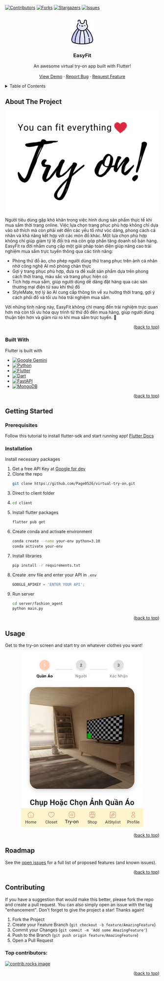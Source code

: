 <!-- Improved compatibility of back to top link: See: https://github.com/othneildrew/Best-README-Template/pull/73 -->
<a id="readme-top"></a>
<!--
*** Thanks for checking out the Best-README-Template. If you have a suggestion
*** that would make this better, please fork the repo and create a pull request
*** or simply open an issue with the tag "enhancement".
*** Don't forget to give the project a star!
*** Thanks again! Now go create something AMAZING! :D
-->



<!-- PROJECT SHIELDS -->
<!--
*** I'm using markdown "reference style" links for readability.
*** Reference links are enclosed in brackets [ ] instead of parentheses ( ).
*** See the bottom of this document for the declaration of the reference variables
*** for contributors-url, forks-url, etc. This is an optional, concise syntax you may use.
*** https://www.markdownguide.org/basic-syntax/#reference-style-links
-->
[![Contributors][contributors-shield]][contributors-url]
[![Forks][forks-shield]][forks-url]
[![Stargazers][stars-shield]][stars-url]
[![Issues][issues-shield]][issues-url]



<!-- PROJECT LOGO -->
<br />
<div align="center">
  <a href="https://github.com/Page0526/virtual-try-on">
    <img src="client/assets/images/dress-logo.png" alt="Logo" width="80" height="80">
  </a>

  <h3 align="center">EasyFit</h3>

  <p align="center">
    An awesome virtual try-on app built with Flutter!
    <br />
    <br />
    <a href="https://github.com/Page0526/virtual-try-on">View Demo</a>
    &middot;
    <a href="https://github.com/Page0526/virtual-try-on/issues/new?labels=bug&template=bug-report---.md">Report Bug</a>
    &middot;
    <a href="https://github.com/Page0526/virtual-try-on/issues/new?labels=enhancement&template=feature-request---.md">Request Feature</a>
  </p>
</div>



<!-- TABLE OF CONTENTS -->
<details>
  <summary>Table of Contents</summary>
  <ol>
    <li>
      <a href="#about-the-project">About The Project</a>
      <ul>
        <li><a href="#built-with">Built With</a></li>
      </ul>
    </li>
    <li>
      <a href="#getting-started">Getting Started</a>
      <ul>
        <li><a href="#prerequisites">Prerequisites</a></li>
        <li><a href="#installation">Installation</a></li>
      </ul>
    </li>
    <li><a href="#usage">Usage</a></li>
    <li><a href="#roadmap">Roadmap</a></li>
    <li><a href="#contributing">Contributing</a></li>
  </ol>
</details>



<!-- ABOUT THE PROJECT -->
## About The Project
<div align='center'>
  <img src="client/assets/images/banner.png" width="500">
</div>

Người tiêu dùng gặp khó khăn trong việc hình dung sản phẩm thực tế khi mua sắm thời trang online. Việc lựa chọn trang phục phù hợp không chỉ dựa vào sở thích mà còn phải xét đến các yếu tố như vóc dáng, phong cách cá nhân và khả năng kết hợp với các món đồ khác. Một lựa chọn phù hợp không chỉ giúp giảm tỷ lệ đổi trả mà còn góp phần tăng doanh số bán hàng. EasyFit ra đời nhằm cung cấp một giải pháp toàn diện giúp nâng cao trải nghiệm mua sắm trực tuyến thông qua các tính năng: 
- Phòng thử đồ ảo, cho phép người dùng thử trang phục trên ảnh cá nhân nhờ công nghệ AI mô phỏng chân thực
- Gợi ý trang phục phù hợp, đưa ra đề xuất sản phẩm dựa trên phong cách thời trang, màu sắc và trang phục hiện có
- Tích hợp mua sắm, giúp người dùng dễ dàng đặt hàng qua các sàn thương mại điện tử sau khi thử đồ
- StyleMate, trợ lý ảo AI cung cấp thông tin về xu hướng thời trang, gợi ý cách phối đồ và tối ưu hóa trải nghiệm mua sắm.

Với những tính năng này, EasyFit không chỉ mang đến trải nghiệm trực quan hơn mà còn tối ưu hóa quy trình từ thử đồ đến mua hàng, giúp người dùng thuận tiện hơn và giảm rủi ro khi mua sắm trực tuyến. 🚀

<p align="right">(<a href="#readme-top">back to top</a>)</p>



### Built With

Flutter is built with

* [![Google Gemini](https://img.shields.io/badge/Google%20Gemini-886FBF?logo=googlegemini&logoColor=fff)](#)
* [![Python](https://img.shields.io/badge/Python-3776AB?logo=python&logoColor=fff)](#)
* [![Flutter](https://img.shields.io/badge/Flutter-02569B?logo=flutter&logoColor=fff)](#)
* [![Dart](https://img.shields.io/badge/Dart-%230175C2.svg?logo=dart&logoColor=white)](#)
* [![FastAPI](https://img.shields.io/badge/FastAPI-009485.svg?logo=fastapi&logoColor=white)](#)
* [![MongoDB](https://img.shields.io/badge/MongoDB-%234ea94b.svg?logo=mongodb&logoColor=white)](#)

<p align="right">(<a href="#readme-top">back to top</a>)</p>



<!-- GETTING STARTED -->
## Getting Started

### Prerequisites

Follow this tutorial to install flutter-sdk and start running app! [Flutter Docs](https://docs.flutter.dev/get-started/install/windows/mobile)

### Installation

Install necessary packages

1. Get a free API Key at [Google for dev](https://ai.google.dev/)
2. Clone the repo
   ```sh
   git clone https://github.com/Page0526/virtual-try-on.git
   ```
3. Direct to client folder
4. ```sh
   cd client
   ```
3. Install flutter packages
   ```sh
   flutter pub get
   ```
4. Create conda and activate environment
   ```sh
   conda create --name your-env python=3.10
   conda activate your-env
   ```
5. Install libraries
   ```sh
   pip install -r requirements.txt
   ```
6. Create .env file and enter your API in `.env`
   ```js
   GOOGLE_APIKEY = 'ENTER YOUR API';
   ```
7. Run server
   ```sh
   cd server/fashion_agent
   python main.py
   ```

<p align="right">(<a href="#readme-top">back to top</a>)</p>



<!-- USAGE EXAMPLES -->
## Usage

Get to the try-on screen and start try on whatever clothes you want!
<div align='center'>
  <img src="client/assets/images/try-on-screen.png" width="400">
</div>

<p align="right">(<a href="#readme-top">back to top</a>)</p>



<!-- ROADMAP -->
## Roadmap

See the [open issues](https://github.com/Page0526/virtual-try-on/issues) for a full list of proposed features (and known issues).

<p align="right">(<a href="#readme-top">back to top</a>)</p>



<!-- CONTRIBUTING -->
## Contributing

If you have a suggestion that would make this better, please fork the repo and create a pull request. You can also simply open an issue with the tag "enhancement".
Don't forget to give the project a star! Thanks again!

1. Fork the Project
2. Create your Feature Branch (`git checkout -b feature/AmazingFeature`)
3. Commit your Changes (`git commit -m 'Add some AmazingFeature'`)
4. Push to the Branch (`git push origin feature/AmazingFeature`)
5. Open a Pull Request

### Top contributors:

<a href="https://github.com/Page0526/virtual-try-on/graphs/contributors">
  <img src="https://contrib.rocks/image?repo=Page0526/virtual-try-on" alt="contrib.rocks image" />
</a>

<p align="right">(<a href="#readme-top">back to top</a>)</p>



<!-- CONTACT -->
[contributors-shield]: https://img.shields.io/github/contributors/Page0526/virtual-try-on.svg?style=for-the-badge
[contributors-url]: https://github.com/Page0526/virtual-try-on/graphs/contributors
[forks-shield]: https://img.shields.io/github/forks/Page0526/virtual-try-on.svg?style=for-the-badge
[forks-url]: https://github.com/Page0526/virtual-try-on/network/members
[stars-shield]: https://img.shields.io/github/stars/Page0526/virtual-try-on.svg?style=for-the-badge
[stars-url]: https://github.com/Page0526/virtual-try-on/stargazers
[issues-shield]: https://img.shields.io/github/issues/Page0526/virtual-try-on.svg?style=for-the-badge
[issues-url]: https://github.com/Page0526/virtual-try-on/issues




<!-- MARKDOWN LINKS & IMAGES -->
<!-- https://www.markdownguide.org/basic-syntax/#reference-style-links -->

